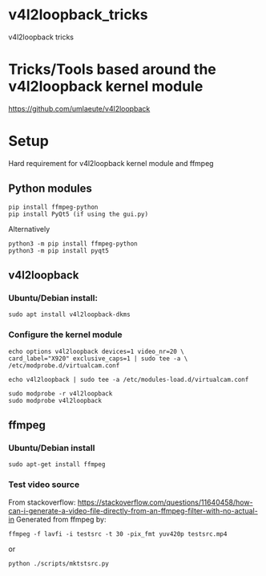 # v4l2loopback_tricks
v4l2loopback tricks

# Tricks/Tools based around the v4l2loopback kernel module
https://github.com/umlaeute/v4l2loopback

# Setup
Hard requirement for v4l2loopback kernel module and ffmpeg

## Python modules
    pip install ffmpeg-python
    pip install PyQt5 (if using the gui.py)

Alternatively

    python3 -m pip install ffmpeg-python
    python3 -m pip install pyqt5
    
## v4l2loopback
### Ubuntu/Debian install:
    sudo apt install v4l2loopback-dkms

### Configure the kernel module
   
    echo options v4l2loopback devices=1 video_nr=20 \
    card_label="X920" exclusive_caps=1 | sudo tee -a \
    /etc/modprobe.d/virtualcam.conf

    echo v4l2loopback | sudo tee -a /etc/modules-load.d/virtualcam.conf

    sudo modprobe -r v4l2loopback
    sudo modprobe v4l2loopback

## ffmpeg
### Ubuntu/Debian install
    sudo apt-get install ffmpeg

### Test video source
From stackoverflow: https://stackoverflow.com/questions/11640458/how-can-i-generate-a-video-file-directly-from-an-ffmpeg-filter-with-no-actual-in
Generated from ffmpeg by:

    ffmpeg -f lavfi -i testsrc -t 30 -pix_fmt yuv420p testsrc.mp4

or

    python ./scripts/mktstsrc.py

